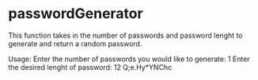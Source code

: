 # passwordGenerator

This function takes in the number of passwords and password lenght to generate and return a random password.

Usage:
Enter the number of passwords you would like to generate: 1
Enter the desired lenght of password: 12
Q;e.Hy*YNChc
